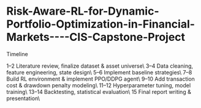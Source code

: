 # Risk-Aware-RL-for-Dynamic-Portfolio-Optimization-in-Financial-Markets----CIS-Capstone-Project

Timeline

1–2	Literature review, finalize dataset & asset universe\\
3–4	Data cleaning, feature engineering, state design\\
5–6	Implement baseline strategies\\
7–8	Build RL environment & implement PPO/DDPG agent\\
9–10	Add transaction cost & drawdown penalty modeling\\
11–12	Hyperparameter tuning, model training\\
13–14	Backtesting, statistical evaluation\\
15	Final report writing & presentation\\
